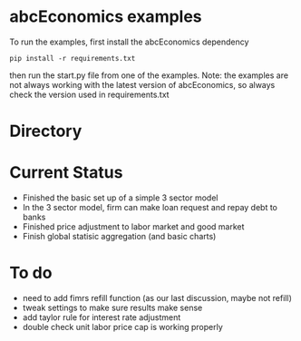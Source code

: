 # abcEconomics examples

To run the examples, first install the abcEconomics dependency
```
pip install -r requirements.txt
```
then run the start.py file from one of the examples.
Note: the examples are not always working with the latest
version of abcEconomics, so always check the version used
in requirements.txt

# Directory

# Current Status
- Finished the basic set up of a simple 3 sector model 
- In the 3 sector model, firm can make loan request and repay debt to banks 
- Finished price adjustment to labor market and good market 
- Finish global statisic aggregation (and basic charts)

# To do 
- need to add fimrs refill function (as our last discussion, maybe not refill)
- tweak settings to make sure results make sense
- add taylor rule for interest rate adjustment 
- double check unit labor price cap is working properly 

